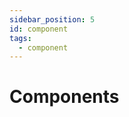 ```yaml
---
sidebar_position: 5
id: component
tags:
  - component
---
```


# Components

[//]: # (TODO: add content)